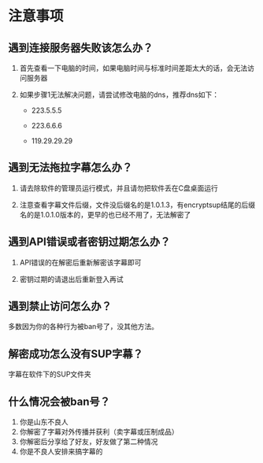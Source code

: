 # 注意事项

## 遇到连接服务器失败该怎么办？

1. 首先查看一下电脑的时间，如果电脑时间与标准时间差距太大的话，会无法访问服务器

2. 如果步骤1无法解决问题，请尝试修改电脑的dns，推荐dns如下：

   - 223.5.5.5

   - 223.6.6.6

   - 119.29.29.29



## 遇到无法拖拉字幕怎么办？

1. 请去除软件的管理员运行模式，并且请勿把软件丢在C盘桌面运行

2. 注意查看字幕文件后缀，文件没后缀名的是1.0.1.3，有encryptsup结尾的后缀名的是1.0.1.0版本的，更早的也已经不用了，无法解密了



## 遇到API错误或者密钥过期怎么办？

1. API错误的在解密后重新解密该字幕即可

2. 密钥过期的请退出后重新登入再试



## 遇到禁止访问怎么办？

多数因为你的各种行为被ban号了，没其他方法。



## 解密成功怎么没有SUP字幕？

字幕在软件下的SUP文件夹



## 什么情况会被ban号？

1. 你是山东不良人
2. 你解密了字幕对外传播并获利（卖字幕或压制成品）
3. 你解密后分享给了好友，好友做了第二种情况
4. 你是不良人安排来搞字幕的

